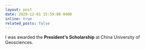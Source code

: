 ```yaml
---
layout: post
date: 2020-12-01 15:59:00-0400
inline: true
related_posts: false
---
```


I was awarded the **President's Scholarship** at China University of Geosciences.